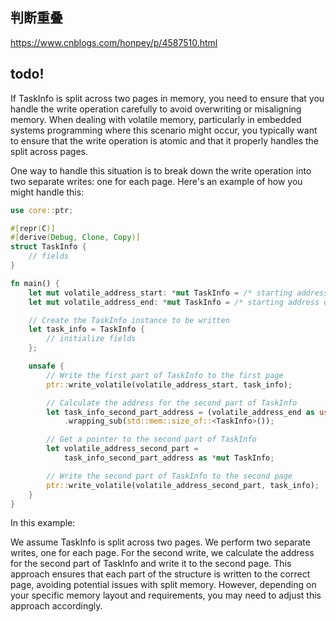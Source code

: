 ## 判断重叠

https://www.cnblogs.com/honpey/p/4587510.html

## todo!

If TaskInfo is split across two pages in memory, you need to ensure that you handle the write operation carefully to avoid overwriting or misaligning memory. When dealing with volatile memory, particularly in embedded systems programming where this scenario might occur, you typically want to ensure that the write operation is atomic and that it properly handles the split across pages.

One way to handle this situation is to break down the write operation into two separate writes: one for each page. Here's an example of how you might handle this:

```rust
use core::ptr;

#[repr(C)]
#[derive(Debug, Clone, Copy)]
struct TaskInfo {
    // fields
}

fn main() {
    let mut volatile_address_start: *mut TaskInfo = /* starting address of the first page */;
    let mut volatile_address_end: *mut TaskInfo = /* starting address of the second page */;

    // Create the TaskInfo instance to be written
    let task_info = TaskInfo {
        // initialize fields
    };

    unsafe {
        // Write the first part of TaskInfo to the first page
        ptr::write_volatile(volatile_address_start, task_info);

        // Calculate the address for the second part of TaskInfo
        let task_info_second_part_address = (volatile_address_end as usize)
            .wrapping_sub(std::mem::size_of::<TaskInfo>());

        // Get a pointer to the second part of TaskInfo
        let volatile_address_second_part =
            task_info_second_part_address as *mut TaskInfo;

        // Write the second part of TaskInfo to the second page
        ptr::write_volatile(volatile_address_second_part, task_info);
    }
}
```
In this example:

We assume TaskInfo is split across two pages.
We perform two separate writes, one for each page.
For the second write, we calculate the address for the second part of TaskInfo and write it to the second page.
This approach ensures that each part of the structure is written to the correct page, avoiding potential issues with split memory. However, depending on your specific memory layout and requirements, you may need to adjust this approach accordingly.



